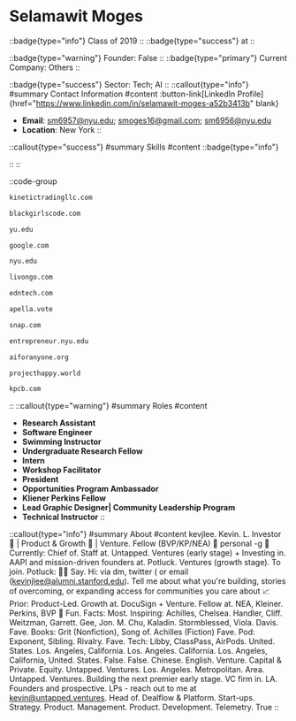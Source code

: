 # Selamawit Moges
::badge{type="info"}
Class of 2019
::
::badge{type="success"}
 at 
::

::badge{type="warning"}
Founder: False
::
::badge{type="primary"}
Current Company: Others
::

::badge{type="success"}
Sector: Tech; AI
::
::callout{type="info"}
#summary
Contact Information
#content
:button-link[LinkedIn Profile]{href="https://www.linkedin.com/in/selamawit-moges-a52b3413b" blank}
- **Email**: sm6957@nyu.edu; smoges16@gmail.com; sm6956@nyu.edu
- **Location**: New York
::

::callout{type="success"}
#summary
Skills
#content
::badge{type="info"}

::
::

::code-group
```bash [Kinetic Global Markets]
kinetictradingllc.com
```
```bash [Black Girls CODE]
blackgirlscode.com
```
```bash [Yeshiva University]
yu.edu
```
```bash [Google]
google.com
```
```bash [New York University]
nyu.edu
```
```bash [Livongo]
livongo.com
```
```bash [ēdn]
edntech.com
```
```bash [Apella]
apella.vote
```
```bash [Snap]
snap.com
```
```bash [NYU Entrepreneurial Institute]
entrepreneur.nyu.edu
```
```bash [A.I. For Anyone]
aiforanyone.org
```
```bash [Project Happy (501c3)]
projecthappy.world
```
```bash [Kleiner Perkins Caufield & Byers]
kpcb.com
```
::
::callout{type="warning"}
#summary
Roles
#content
- **Research Assistant**
- **Software Engineer**
- **Swimming Instructor**
- **Undergraduate Research Fellow**
- **Intern**
- **Workshop Facilitator**
- **President**
- **Opportunities Program Ambassador**
- **Kliener Perkins Fellow**
- **Lead Graphic Designer| Community Leadership Program**
- **Technical Instructor**
::

::callout{type="info"}
#summary
About
#content
kevjlee. Kevin. L. Investor 🧧 | Product & Growth 📱 | Venture. Fellow (BVP/KP/NEA) 🌱 personal -g 🧧 Currently: Chief of. Staff at. Untapped. Ventures (early stage) + Investing in. AAPI and mission-driven founders at. Potluck. Ventures (growth stage). To join. Potluck: 👋🏼 Say. Hi: via dm, twitter ( or email (kevinjlee@alumni.stanford.edu). Tell me about what you're building, stories of overcoming, or expanding access for communities you care about 📈 Prior: Product-Led. Growth at. DocuSign + Venture. Fellow at. NEA, Kleiner. Perkins, BVP 🤠 Fun. Facts: Most. Inspiring: Achilles, Chelsea. Handler, Cliff. Weitzman, Garrett. Gee, Jon. M. Chu, Kaladin. Stormblessed, Viola. Davis. Fave. Books: Grit (Nonfiction), Song of. Achilles (Fiction) Fave. Pod: Exponent, Sibling. Rivalry. Fave. Tech: Libby, ClassPass, AirPods. United. States. Los. Angeles, California. Los. Angeles. California. Los. Angeles, California, United. States. False. False. Chinese. English. Venture. Capital & Private. Equity. Untapped. Ventures. Los. Angeles. Metropolitan. Area. Untapped. Ventures. Building the next premier early stage. VC firm in. LA. Founders and prospective. LPs - reach out to me at kevin@untapped.ventures. Head of. Dealflow & Platform. Start-ups. Strategy. Product. Management. Product. Development. Telemetry. True
::
